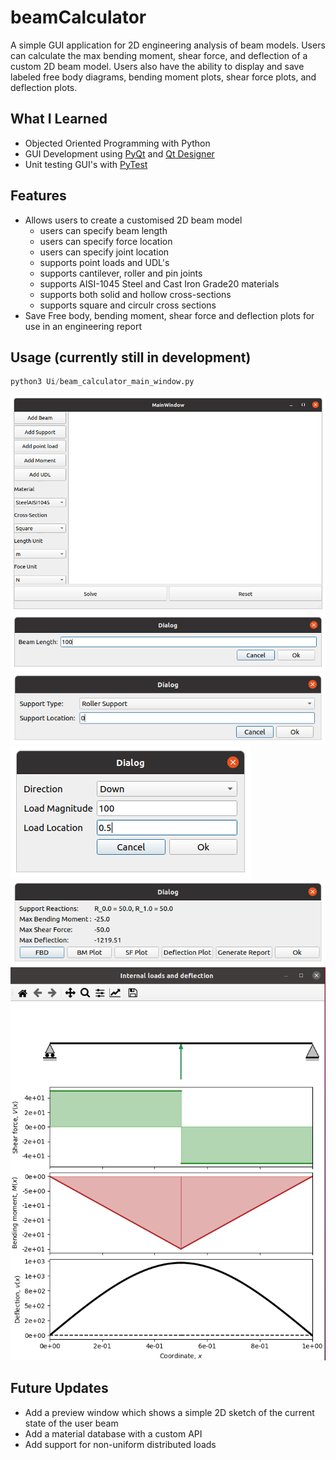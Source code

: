 # beamCalculator
A simple GUI application for 2D engineering analysis of beam models. Users can calculate the max bending moment, shear force, and deflection of a custom 2D beam model.
Users also have the ability to display and save labeled free body diagrams, bending moment plots, shear force plots, and deflection plots. 

## What I Learned
* Objected Oriented Programming with Python
* GUI Development using [PyQt](https://doc.qt.io/qtforpython/) and [Qt Designer](https://doc.qt.io/qt-5/qtdesigner-manual.html)
* Unit testing GUI's with [PyTest](https://docs.pytest.org/en/7.0.x/)
## Features
* Allows users to create a customised 2D beam model
  * users can specify beam length
  * users can specify force location
  * users can specify joint location
  * supports point loads and UDL's
  * supports cantilever, roller and pin joints
  * supports AISI-1045 Steel and Cast Iron Grade20 materials 
  * supports both solid and hollow cross-sections
  * supports square and circulr cross sections
* Save Free body, bending moment, shear force and deflection plots for use in an engineering report
## Usage (currently still in development)
```python
python3 Ui/beam_calculator_main_window.py
```
![alt text](https://github.com/mark2661/beamCalculator/blob/main/images/main_window.png)
![alt text](https://github.com/mark2661/beamCalculator/blob/main/images/add_beam_dialog.png)
![alt text](https://github.com/mark2661/beamCalculator/blob/main/images/add_support_dialog_window.png)
![alt text](https://github.com/mark2661/beamCalculator/blob/main/images/point_load_dialog.png)
![alt text](https://github.com/mark2661/beamCalculator/blob/main/images/results.png)
![alt text](https://github.com/mark2661/beamCalculator/blob/main/images/report.png)

## Future Updates
* Add a preview window which shows a simple 2D sketch of the current state of the user beam
* Add a material database with a custom API
* Add support for non-uniform distributed loads
